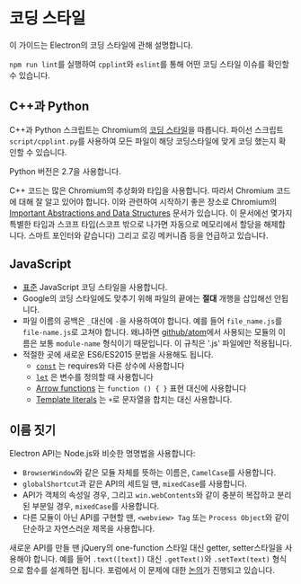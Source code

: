 # 코딩 스타일

이 가이드는 Electron의 코딩 스타일에 관해 설명합니다.

`npm run lint`를 실행하여 `cpplint`와 `eslint`를 통해 어떤 코딩 스타일 이슈를 확인할
수 있습니다.

## C++과 Python

C++과 Python 스크립트는 Chromium의
[코딩 스타일](http://www.chromium.org/developers/coding-style)을 따릅니다. 파이선
스크립트 `script/cpplint.py`를 사용하여 모든 파일이 해당 코딩스타일에 맞게 코딩 했는지
확인할 수 있습니다.

Python 버전은 2.7을 사용합니다.

C++ 코드는 많은 Chromium의 추상화와 타입을 사용합니다. 따라서 Chromium 코드에 대해 잘
알고 있어야 합니다. 이와 관련하여 시작하기 좋은 장소로 Chromium의
[Important Abstractions and Data Structures](https://www.chromium.org/developers/coding-style/important-abstractions-and-data-structures)
문서가 있습니다. 이 문서에선 몇가지 특별한 타입과 스코프 타입(스코프 밖으로 나가면
자동으로 메모리에서 할당을 해제합니다. 스마트 포인터와 같습니다) 그리고 로깅 메커니즘
등을 언급하고 있습니다.

## JavaScript

* [표준](http://npm.im/standard) JavaScript 코딩 스타일을 사용합니다.
* Google의 코딩 스타일에도 맞추기 위해 파일의 끝에는 **절대** 개행을 삽입해선 안됩니다.
* 파일 이름의 공백은 `_`대신에 `-`을 사용하여야 합니다. 예를 들어
`file_name.js`를 `file-name.js`로 고쳐야 합니다. 왜냐하면
[github/atom](https://github.com/github/atom)에서 사용되는 모듈의 이름은 보통
`module-name` 형식이기 때문입니다. 이 규칙은 '.js' 파일에만 적용됩니다.
* 적절한 곳에 새로운 ES6/ES2015 문법을 사용해도 됩니다.
  * [`const`](https://developer.mozilla.org/ko/docs/Web/JavaScript/Reference/Statements/const)
    는 requires와 다른 상수에 사용합니다
  * [`let`](https://developer.mozilla.org/ko/docs/Web/JavaScript/Reference/Statements/let)
    은 변수를 정의할 때 사용합니다
  * [Arrow functions](https://developer.mozilla.org/ko/docs/Web/JavaScript/Reference/Functions/Arrow_functions)
    는 `function () { }` 표현 대신에 사용합니다
  * [Template literals](https://developer.mozilla.org/ko/docs/Web/JavaScript/Reference/Template_literals)
    는 `+`로 문자열을 합치는 대신 사용합니다.

## 이름 짓기

Electron API는 Node.js와 비슷한 명명법을 사용합니다:

- `BrowserWindow`와 같은 모듈 자체를 뜻하는 이름은, `CamelCase`를 사용합니다.
- `globalShortcut`과 같은 API의 세트일 땐, `mixedCase`를 사용합니다.
- API가 객체의 속성일 경우, 그리고 `win.webContents`와 같이 충분히 복잡하고 분리된
  부분일 경우, `mixedCase`를 사용합니다.
- 다른 모듈이 아닌 API를 구현할 땐, `<webview> Tag` 또는 `Process Object`와 같이
  단순하고 자연스러운 제목을 사용합니다.

새로운 API를 만들 땐 jQuery의 one-function 스타일 대신 getter, setter스타일을
사용해야 합니다. 예를 들어 `.text([text])` 대신 `.getText()`와 `.setText(text)`
형식으로 함수를 설계하면 됩니다. 포럼에서 이 문제에 대한
[논의](https://github.com/electron/electron/issues/46)가
진행되고 있습니다.
